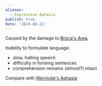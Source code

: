 ```yaml
---
aliases:
  - Expressive Aphasia
publish: true
date: '2024-08-22'
---
```

Caused by the damage to [Broca's Area](<../Broca's Area>).

Inability to formulate language. 

- slow, halting speech
- difficulty in forming sentences
- comprehension remains (almost?) intact

Compare with [Wernicke's Aphasia](<../Wernicke's Aphasia>)
